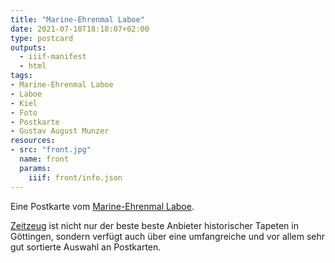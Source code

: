 ```yaml
---
title: "Marine-Ehrenmal Laboe"
date: 2021-07-10T18:18:07+02:00
type: postcard
outputs:
  - iiif-manifest
  - html
tags:
- Marine-Ehrenmal Laboe
- Laboe
- Kiel
- Foto
- Postkarte
- Gustav August Munzer
resources:
- src: "front.jpg"
  name: front
  params:
    iiif: front/info.json
---
```


Eine Postkarte vom [Marine-Ehrenmal Laboe](https://de.wikipedia.org/wiki/Marine-Ehrenmal_Laboe).
<!--more-->
<div class="source"><a href="http://zeitzeug.de/">Zeitzeug</a> ist nicht nur der beste beste Anbieter historischer Tapeten in Göttingen, sondern verfügt auch über eine umfangreiche und vor allem sehr gut sortierte Auswahl an Postkarten.</div>
